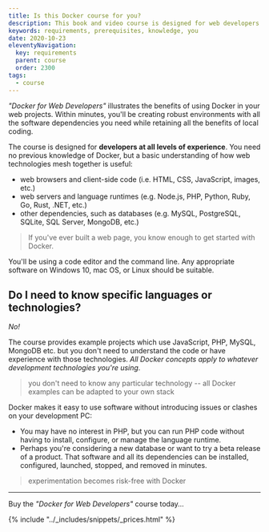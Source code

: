 ```yaml
---
title: Is this Docker course for you?
description: This book and video course is designed for web developers with no previous knowledge of Docker.
keywords: requirements, prerequisites, knowledge, you
date: 2020-10-23
eleventyNavigation:
  key: requirements
  parent: course
  order: 2300
tags:
  - course
---
```


*"Docker for Web Developers"* illustrates the benefits of using Docker in your web projects. Within minutes, you'll be creating robust environments with all the software dependencies you need while retaining all the benefits of local coding.

The course is designed for **developers at all levels of experience**. You need no previous knowledge of Docker, but a basic understanding of how web technologies mesh together is useful:

* web browsers and client-side code (i.e. HTML, CSS, JavaScript, images, etc.)
* web servers and language runtimes (e.g. Node.js, PHP, Python, Ruby, Go, Rust, .NET, etc.)
* other dependencies, such as databases (e.g. MySQL, PostgreSQL, SQLite, SQL Server, MongoDB, etc.)

> If you've ever built a web page, you know enough to get started with Docker.

You'll be using a code editor and the command line. Any appropriate software on Windows 10, mac OS, or Linux should be suitable.


## Do I need to know specific languages or technologies?

*No!*

The course provides example projects which use JavaScript, PHP, MySQL, MongoDB etc. but you don't need to understand the code or have experience with those technologies. *All Docker concepts apply to whatever development technologies you're using*.

> you don't need to know any particular technology -- all Docker examples can be adapted to your own stack

Docker makes it easy to use software without introducing issues or clashes on your development PC:

* You may have no interest in PHP, but you can run PHP code without having to install, configure, or manage the language runtime.
* Perhaps you're considering a new database or want to try a beta release of a product. That software and all its dependencies can be installed, configured, launched, stopped, and removed in minutes.

> experimentation becomes risk-free with Docker

---

Buy the *"Docker for Web Developers"* course today&hellip;

{% include "../_includes/snippets/_prices.html" %}
